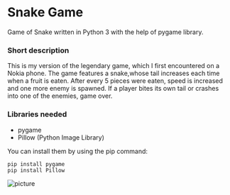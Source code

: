 # Snake Game

Game of Snake written in Python 3 with the help of pygame library.

### Short description
This is my version of the legendary game, which I first encountered on a Nokia phone. The game features a snake,whose tail increases each time when a fruit is eaten. After every 5 pieces were eaten, speed is increased and one more enemy is spawned. If a player bites its own tail or crashes into one of the enemies, game over.

### Libraries needed
* pygame
* Pillow (Python Image Library)

 You can install them by using the pip command:
  ```
  pip install pygame
  pip install Pillow 
  ```


![picture](resources/animated3.gif)

